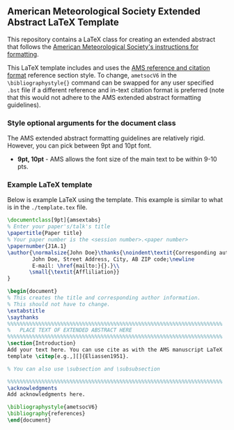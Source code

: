 ## American Meteorological Society Extended Abstract LaTeX Template

This repository contains a LaTeX class for creating an extended
abstract that follows the [American Meteorological Society's instructions
for formatting](https://www.ametsoc.org/ams/index.cfm/meetings-events/abstract-author-and-presenter-information/abstract-author-instructions/extended-abstract-instructions/).

This LaTeX template includes and uses the [AMS reference and citation format](https://www.ametsoc.org/ams/index.cfm/publications/authors/journal-and-bams-authors/formatting-and-manuscript-components/references/)
reference section style. To change, `ametsocV6` in the
`\bibliographystyle{}` command can be swapped for any user specified
`.bst` file if a different reference and in-text citation format is
preferred (note that this would not adhere to the AMS extended
abstract formatting guidelines).

### Style optional arguments for the document class
The AMS extended abstract formatting guidelines are relatively
rigid. However, you can pick between 9pt and 10pt font.

* **9pt, 10pt** - AMS allows the font size of the main text to be within 9-10 pts.

### Example LaTeX template
Below is example LaTeX using the template. This example is similar
to what is in the `./template.tex` file.
```latex
\documentclass[9pt]{amsextabs}
% Enter your paper's/talk's title
\papertitle{Paper title}
% Your paper number is the <session number>.<paper number>
\papernumber{J1A.1}
\author{\normalsize{John Doe}\thanks{\noindent\textit{Corresponding author address:}
        John Doe, Street Address, City, AB ZIP code;\newline
        E-mail: \href{mailto:}{}.}\\
       \small{\textit{Affliliation}}
}

\begin{document}
% This creates the title and corresponding author information.
% This should not have to change.
\extabstitle
\saythanks
%%%%%%%%%%%%%%%%%%%%%%%%%%%%%%%%%%%%%%%%%%%%%%%%%%%%%%%%%%%%%%%%%%%%%
%   PLACE TEXT OF EXTENDED ABSTRACT HERE
%%%%%%%%%%%%%%%%%%%%%%%%%%%%%%%%%%%%%%%%%%%%%%%%%%%%%%%%%%%%%%%%%%%%%
\section{Introduction}
Add your text here. You can use cite as with the AMS manuscript LaTeX
template \citep[e.g.,][]{Eliassen1951}.

% You can also use \subsection and \subsubsection

%%%%%%%%%%%%%%%%%%%%%%%%%%%%%%%%%%%%%%%%%%%%%%%%%%%%%%%%%%%%%%%%%%%%%
\acknowledgments
Add acknowledgments here.

\bibliographystyle{ametsocV6}
\bibliography{references}
\end{document}
```
